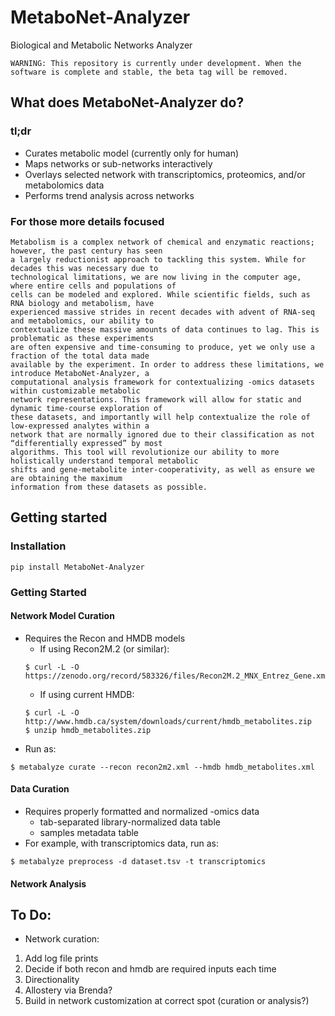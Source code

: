 # MetaboNet-Analyzer
Biological and Metabolic Networks Analyzer

`WARNING: This repository is currently under development. When the software is complete and stable, the beta tag will be removed.`

## What does MetaboNet-Analyzer do?
### tl;dr
- Curates metabolic model (currently only for human)
- Maps networks or sub-networks interactively
- Overlays selected network with transcriptomics, proteomics, and/or metabolomics data
- Performs trend analysis across networks

### For those more details focused
```
Metabolism is a complex network of chemical and enzymatic reactions; however, the past century has seen
a largely reductionist approach to tackling this system. While for decades this was necessary due to
technological limitations, we are now living in the computer age, where entire cells and populations of
cells can be modeled and explored. While scientific fields, such as RNA biology and metabolism, have
experienced massive strides in recent decades with advent of RNA-seq and metabolomics, our ability to
contextualize these massive amounts of data continues to lag. This is problematic as these experiments
are often expensive and time-consuming to produce, yet we only use a fraction of the total data made
available by the experiment. In order to address these limitations, we introduce MetaboNet-Analyzer, a
computational analysis framework for contextualizing -omics datasets within customizable metabolic
network representations. This framework will allow for static and dynamic time-course exploration of
these datasets, and importantly will help contextualize the role of low-expressed analytes within a
network that are normally ignored due to their classification as not “differentially expressed” by most
algorithms. This tool will revolutionize our ability to more holistically understand temporal metabolic
shifts and gene-metabolite inter-cooperativity, as well as ensure we are obtaining the maximum
information from these datasets as possible.
```

## Getting started

### Installation
```
pip install MetaboNet-Analyzer
```

### Getting Started

#### Network Model Curation
- Requires the Recon and HMDB models
  - If using Recon2M.2 (or similar):
  ```
  $ curl -L -O https://zenodo.org/record/583326/files/Recon2M.2_MNX_Entrez_Gene.xml
  ```
  - If using current HMDB:
  ```
  $ curl -L -O http://www.hmdb.ca/system/downloads/current/hmdb_metabolites.zip
  $ unzip hmdb_metabolites.zip
  ```
- Run as:
```
$ metabalyze curate --recon recon2m2.xml --hmdb hmdb_metabolites.xml
```

#### Data Curation
- Requires properly formatted and normalized -omics data
  - tab-separated library-normalized data table
  - samples metadata table
- For example, with transcriptomics data, run as:
```
$ metabalyze preprocess -d dataset.tsv -t transcriptomics
```

#### Network Analysis


## To Do:
- Network curation:
1. Add log file prints
2. Decide if both recon and hmdb are required inputs each time
3. Directionality
4. Allostery via Brenda?
5. Build in network customization at correct spot (curation or analysis?)

